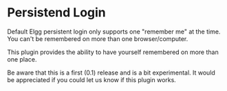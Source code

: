 Persistend Login
================
Default Elgg persistent login only supports one "remember me" at the time. You can't be remembered on more than one browser/computer.

This plugin provides the ability to have yourself remembered on more than one place.

Be aware that this is a first (0.1) release and is a bit experimental. It would be appreciated if you could let us know if this plugin works. 
